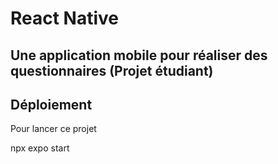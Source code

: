 # React Native

## Une application mobile pour réaliser des questionnaires (Projet étudiant)

## Déploiement

Pour lancer ce projet

npx expo start
